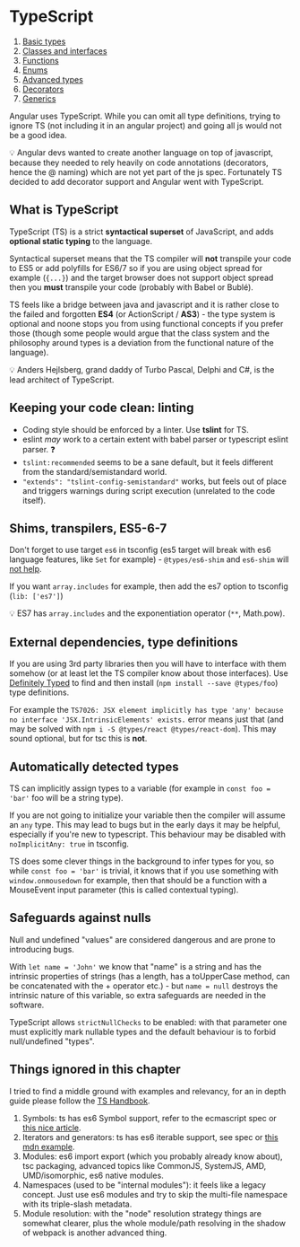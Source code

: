 # TypeScript

1. [Basic types](01-basic-types/README.md)
2. [Classes and interfaces](02-classes-interfaces/README.md)
3. [Functions](03-functions/README.md)
4. [Enums](04-enums/README.md)
5. [Advanced types](05-advanced-types/README.md)
6. [Decorators](06-decorators/README.md)
7. [Generics](07-generics/README.md)

Angular uses TypeScript. While you can omit all type definitions, trying to ignore TS (not including it in an angular project) and going all js would not be a good idea.

:bulb: Angular devs wanted to create another language on top of javascript, because they needed to rely heavily on code annotations (decorators, hence the @ naming) which are not yet part of the js spec. Fortunately TS decided to add decorator support and Angular went with TypeScript.

## What is TypeScript

TypeScript (TS) is a strict **syntactical superset** of JavaScript, and adds **optional static typing** to the language.

Syntactical superset means that the TS compiler will **not** transpile your code to ES5 or add polyfills for ES6/7 so if you are using object spread for example (`{...}`) and the target browser does not support object spread then you **must** transpile your code (probably with Babel or Bublé).

TS feels like a bridge between java and javascript and it is rather close to the failed and forgotten **ES4** (or ActionScript / **AS3**) - the type system is optional and noone stops you from using functional concepts if you prefer those (though some people would argue that the class system and the philosophy around types is a deviation from the functional nature of the language).

:bulb: Anders Hejlsberg, grand daddy of Turbo Pascal, Delphi and C#, is the lead architect of TypeScript.

## Keeping your code clean: linting

- Coding style should be enforced by a linter. Use **tslint** for TS.
- eslint _may_ work to a certain extent with babel parser or typescript eslint parser. :question:
- `tslint:recommended` seems to be a sane default, but it feels different from the standard/semistandard world.
- `"extends": "tslint-config-semistandard"` works, but feels out of place and triggers warnings during script execution (unrelated to the code itself).

## Shims, transpilers, ES5-6-7

Don't forget to use target `es6` in tsconfig (es5 target will break with es6 language features, like `Set` for example) -
`@types/es6-shim` and `es6-shim` will [not help](https://github.com/Microsoft/TypeScript/issues/6842).

If you want `array.includes` for example, then add the es7 option to tsconfig (`lib: ['es7']`)

:bulb: ES7 has `array.includes` and the exponentiation operator (`**`, Math.pow).

## External dependencies, type definitions

If you are using 3rd party libraries then you will have to interface with them somehow (or at least let the TS compiler know about those interfaces). Use [Definitely Typed](http://definitelytyped.org/) to find and then install (`npm install --save @types/foo`) type definitions.

For example the `TS7026: JSX element implicitly has type 'any' because no interface 'JSX.IntrinsicElements' exists.` error means just that (and may be solved with `npm i -S @types/react @types/react-dom`). This may sound optional, but for tsc this is **not**.

## Automatically detected types

TS can implicitly assign types to a variable (for example in `const foo = 'bar'` foo will be a string type).

If you are not going to initialize your variable then the compiler will assume an `any` type. This may lead to bugs but in the early days it may be helpful, especially if you're new to typescript. This behaviour may be disabled with `noImplicitAny: true` in tsconfig.

TS does some clever things in the background to infer types for you, so while `const foo = 'bar'` is trivial, it knows that if you use something with `window.onmousedown` for example, then that should be a function with a MouseEvent input parameter (this is called contextual typing).

## Safeguards against nulls

Null and undefined "values" are considered dangerous and are prone to introducing bugs.

With `let name = 'John'` we know that "name" is a string and has the intrinsic properties of strings (has a length, has a toUpperCase method, can be concatenated with the + operator etc.) - but `name = null` destroys the intrinsic nature of this variable, so extra safeguards are needed in the software.

TypeScript allows `strictNullChecks` to be enabled: with that parameter one must explicitly mark nullable types and the default behaviour is to forbid null/undefined "types".

## Things ignored in this chapter

I tried to find a middle ground with examples and relevancy, for an in depth guide please follow the [TS Handbook](https://www.typescriptlang.org/docs/home.html).

1. Symbols: ts has es6 Symbol support, refer to the ecmascript spec
   or [this nice article](https://www.keithcirkel.co.uk/metaprogramming-in-es6-symbols/).
2. Iterators and generators: ts has es6 iterable support, see spec
   or [this mdn example](https://developer.mozilla.org/en-US/docs/Web/JavaScript/Reference/Global_Objects/Symbol/iterator).
3. Modules: es6 import export (which you probably already know about), tsc packaging, advanced topics like
   CommonJS, SystemJS, AMD, UMD/isomorphic, es6 native modules.
4. Namespaces (used to be "internal modules"): it feels like a legacy concept.
   Just use es6 modules and try to skip the multi-file namespace with its triple-slash metadata.
5. Module resolution: with the "node" resolution strategy things are somewhat clearer,
   plus the whole module/path resolving in the shadow of webpack is another advanced thing.
